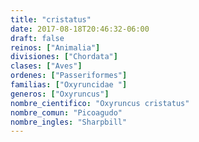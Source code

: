 ```yaml
---
title: "cristatus"
date: 2017-08-18T20:46:32-06:00
draft: false
reinos: ["Animalia"]
divisiones: ["Chordata"]
clases: ["Aves"]
ordenes: ["Passeriformes"]
familias: ["Oxyruncidae "]
generos: ["Oxyruncus"]
nombre_cientifico: "Oxyruncus cristatus"
nombre_comun: "Picoagudo"
nombre_ingles: "Sharpbill"
---
```

